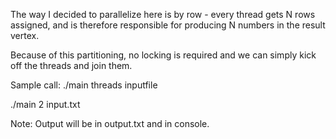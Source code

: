 The way I decided to parallelize here is by row - every thread gets N rows assigned, and is therefore responsible for producing N numbers in the result vertex.

Because of this partitioning, no locking is required and we can simply kick off the threads and join them.

Sample call:
./main threads inputfile

./main 2 input.txt

Note:
Output will be in output.txt and in console.